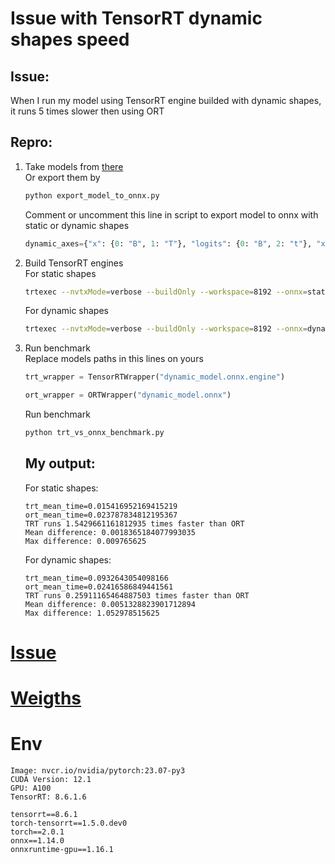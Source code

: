 # Issue with TensorRT dynamic shapes speed

## Issue:
When I run my model using TensorRT engine builded with dynamic shapes, it runs 5 times slower then using ORT

## Repro:
1. Take models from [there](https://drive.google.com/drive/folders/1XjLheCUHxmOf18lZ5tkDhB9uaPV2mOLe?usp=sharing)  
    Or export them by
    ```bash
    python export_model_to_onnx.py
    ```
    Comment or uncomment this line in script to export model to onnx with static or dynamic shapes
    ```python
    dynamic_axes={"x": {0: "B", 1: "T"}, "logits": {0: "B", 2: "t"}, "xlen": {0: "B"}},
    ```
2. Build TensorRT engines  
    For static shapes
    ```bash
    trtexec --nvtxMode=verbose --buildOnly --workspace=8192 --onnx=static_model.onnx --saveEngine=engine/static_model.onnx.engine --fp16
    ```
    For dynamic shapes
    ```bash
    trtexec --nvtxMode=verbose --buildOnly --workspace=8192 --onnx=dynamic_model.onnx --saveEngine=dynamic_model.onnx.engine --fp16 --minShapes=x:1x4000,xlen:1 --optShapes=x:64x40320,xlen:64 --maxShapes=x:64x300000,xlen:64
    ```

3. Run benchmark  
    Replace models paths in this lines on yours
    ```python
    trt_wrapper = TensorRTWrapper("dynamic_model.onnx.engine")

    ort_wrapper = ORTWrapper("dynamic_model.onnx")
    ```

    Run benchmark
    ```bash
    python trt_vs_onnx_benchmark.py
    ```

    ## My output:
    For static shapes:
    ```
    trt_mean_time=0.015416952169415219
    ort_mean_time=0.023787834812195367
    TRT runs 1.5429661161812935 times faster than ORT
    Mean difference: 0.0018365184077993035
    Max difference: 0.009765625
    ```
    For dynamic shapes:
    ```
    trt_mean_time=0.0932643054098166
    ort_mean_time=0.02416586849441561
    TRT runs 0.25911165464887503 times faster than ORT
    Mean difference: 0.0051328823901712894
    Max difference: 1.052978515625
    ```

# [Issue](https://github.com/NVIDIA/TensorRT/issues/3364)
# [Weigths](https://drive.google.com/drive/folders/1XjLheCUHxmOf18lZ5tkDhB9uaPV2mOLe?usp=sharing) 

# Env
```
Image: nvcr.io/nvidia/pytorch:23.07-py3
CUDA Version: 12.1
GPU: A100
TensorRT: 8.6.1.6

tensorrt==8.6.1
torch-tensorrt==1.5.0.dev0
torch==2.0.1
onnx==1.14.0
onnxruntime-gpu==1.16.1
```